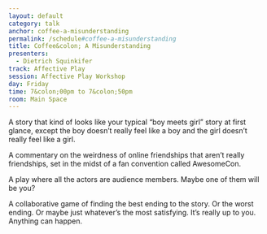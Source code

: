 ```yaml
---
layout: default
category: talk
anchor: coffee-a-misunderstanding
permalink: /schedule#coffee-a-misunderstanding
title: Coffee&colon; A Misunderstanding
presenters:
  - Dietrich Squinkifer
track: Affective Play
session: Affective Play Workshop
day: Friday
time: 7&colon;00pm to 7&colon;50pm
room: Main Space
---
```

A story that kind of looks like your typical “boy meets girl” story at first glance, except the boy doesn’t really feel like a boy and the girl doesn’t really feel like a girl.

A commentary on the weirdness of online friendships that aren’t really friendships, set in the midst of a fan convention called AwesomeCon.

A play where all the actors are audience members. Maybe one of them will be you?

A collaborative game of finding the best ending to the story. Or the worst ending. Or maybe just whatever’s the most satisfying. It’s really up to you. Anything can happen.
